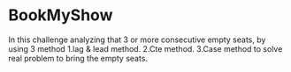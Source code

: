 # BookMyShow
In this challenge analyzing that 3 or more consecutive empty seats, by using 3 method 1.lag &amp; lead method. 2.Cte method. 3.Case method to solve real problem to bring the empty seats. 
